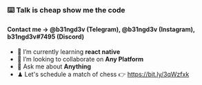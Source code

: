 ### ⌨️ Talk is cheap show me the code
#### Contact me -> **@b31ngd3v (Telegram), @b31ngd3v (Instagram), b31ngd3v#7495 (Discord)**
- 🌱 I’m currently learning **react native**
- 👯 I’m looking to collaborate on **Any Platform**
- 💬 Ask me about **Anything**
- ♟ Let's schedule a match of chess 👉 https://bit.ly/3qWzfxk
